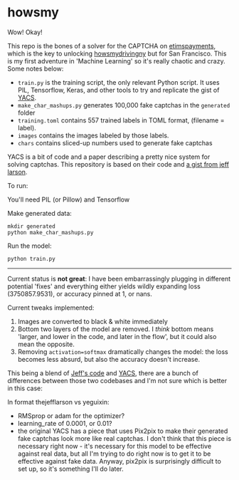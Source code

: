 # howsmy

Wow! Okay!

This repo is the bones of a solver for the CAPTCHA on [etimspayments](https://wmq.etimspayments.com/pbw/include/sanfrancisco/input.jsp),
which is the key to unlocking [howsmydrivingny](https://twitter.com/howsmydrivingny) but for
San Francisco. This is my first adventure in 'Machine Learning' so it's really chaotic and
crazy. Some notes below:

- `train.py` is the training script, the only relevant Python script. It uses PIL, Tensorflow,
  Keras, and other tools to try and replicate the gist of [YACS](https://github.com/yeguixin/captcha_solver).
- `make_char_mashups.py` generates 100,000 fake captchas in the `generated` folder
- `training.toml` contains 557 trained labels in TOML format, (filename = label).
- `images` contains the images labeled by those labels.
- `chars` contains sliced-up numbers used to generate fake captchas

YACS is a bit of code and a paper describing a pretty nice system for solving captchas. This repository
is based on their code and [a gist from jeff larson](https://gist.github.com/thejefflarson/d8e2a65f37a37d39309058d23f6a71f1).

To run:

You'll need PIL (or Pillow) and Tensorflow

Make generated data:

```
mkdir generated
python make_char_mashups.py
```

Run the model:

```
python train.py
```

---


Current status is **not great**: I have been embarrassingly plugging in different
potential 'fixes' and everything either yields wildly expanding loss (3750857.9531),
or accuracy pinned at 1, or nans.

Current tweaks implemented:

1. Images are converted to black & white immediately
2. Bottom two layers of the model are removed. I _think_ bottom means 'larger, and lower in the code, and later in the flow',
   but it could also mean the opposite.
3. Removing `activation=softmax` dramatically changes the model: the loss becomes less
   absurd, but also the accuracy doesn't increase.

This being a blend of [Jeff's code](https://gist.github.com/thejefflarson/d8e2a65f37a37d39309058d23f6a71f1) and
[YACS](https://github.com/yeguixin/captcha_solver), there are a bunch of differences between those two
codebases and I'm not sure which is better in this case:

In format thejefflarson vs yeguixin:

- RMSprop or adam for the optimizer?
- learning_rate of 0.0001, or 0.01?
- the original YACS has a piece that uses Pix2pix to make their generated fake captchas look more
  like real captchas. I don't think that this piece is necessary right now - it's necessary for this
  model to be effective against real data, but all I'm trying to do right now is to get it to be
  effective against fake data. Anyway, pix2pix is surprisingly difficult to set up, so it's something
  I'll do later.
